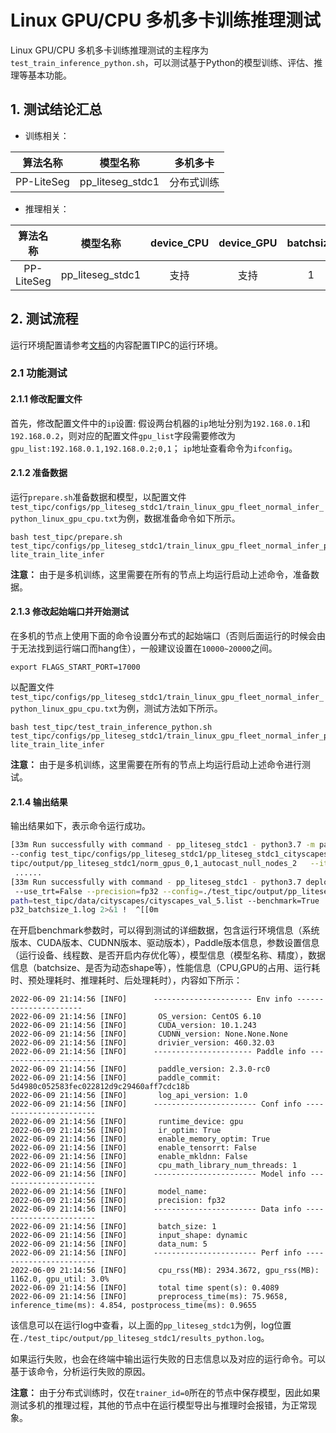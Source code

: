 # Linux GPU/CPU 多机多卡训练推理测试

Linux GPU/CPU 多机多卡训练推理测试的主程序为`test_train_inference_python.sh`，可以测试基于Python的模型训练、评估、推理等基本功能。

## 1. 测试结论汇总

- 训练相关：

| 算法名称 | 模型名称 | 多机多卡 |
|  :----: |   :----:  |    :----:  |
|  PP-LiteSeg    | pp_liteseg_stdc1     | 分布式训练 |


- 推理相关：

| 算法名称 | 模型名称 | device_CPU | device_GPU | batchsize |
|  :----:   |  :----: |   :----:   |  :----:  |   :----:   |
|  PP-LiteSeg  |  pp_liteseg_stdc1 |  支持 | 支持 | 1 |


## 2. 测试流程

运行环境配置请参考[文档](./install.md)的内容配置TIPC的运行环境。

### 2.1 功能测试

#### 2.1.1 修改配置文件

首先，修改配置文件中的`ip`设置:  假设两台机器的`ip`地址分别为`192.168.0.1`和`192.168.0.2`，则对应的配置文件`gpu_list`字段需要修改为`gpu_list:192.168.0.1,192.168.0.2;0,1`； `ip`地址查看命令为`ifconfig`。


#### 2.1.2 准备数据

运行`prepare.sh`准备数据和模型，以配置文件`test_tipc/configs/pp_liteseg_stdc1/train_linux_gpu_fleet_normal_infer_python_linux_gpu_cpu.txt`为例，数据准备命令如下所示。

```shell
bash test_tipc/prepare.sh test_tipc/configs/pp_liteseg_stdc1/train_linux_gpu_fleet_normal_infer_python_linux_gpu_cpu.txt lite_train_lite_infer
```

**注意：** 由于是多机训练，这里需要在所有的节点上均运行启动上述命令，准备数据。

#### 2.1.3 修改起始端口并开始测试

在多机的节点上使用下面的命令设置分布式的起始端口（否则后面运行的时候会由于无法找到运行端口而hang住），一般建议设置在`10000~20000`之间。

```shell
export FLAGS_START_PORT=17000
```

以配置文件`test_tipc/configs/pp_liteseg_stdc1/train_linux_gpu_fleet_normal_infer_python_linux_gpu_cpu.txt`为例，测试方法如下所示。

```shell
bash test_tipc/test_train_inference_python.sh  test_tipc/configs/pp_liteseg_stdc1/train_linux_gpu_fleet_normal_infer_python_linux_gpu_cpu.txt lite_train_lite_infer
```

**注意：** 由于是多机训练，这里需要在所有的节点上均运行启动上述命令进行测试。


#### 2.1.4 输出结果

输出结果如下，表示命令运行成功。

```bash
[33m Run successfully with command - pp_liteseg_stdc1 - python3.7 -m paddle.distributed.launch --ips=192.168.0.1,192.168.0.2 --gpus=0,1 train.py
--config test_tipc/configs/pp_liteseg_stdc1/pp_liteseg_stdc1_cityscapes_1024x512_160k.yml --do_eval --save_interval 500 --seed 100   --save_dir=./test_
tipc/output/pp_liteseg_stdc1/norm_gpus_0,1_autocast_null_nodes_2   --iters=20   --batch_size=2    !  
 ......
[33m Run successfully with command - pp_liteseg_stdc1 - python3.7 deploy/python/infer.py --save_dir ./test_tipc/output/pp_liteseg_stdc1/ --device=gpu
 --use_trt=False --precision=fp32 --config=./test_tipc/output/pp_liteseg_stdc1/norm_gpus_0,1_autocast_null_nodes_2//deploy.yaml --batch_size=1 --image_
path=test_tipc/data/cityscapes/cityscapes_val_5.list --benchmark=True   > ./test_tipc/output/pp_liteseg_stdc1/python_infer_gpu_usetrt_False_precision_f
p32_batchsize_1.log 2>&1 !  ^[[0m
```

在开启benchmark参数时，可以得到测试的详细数据，包含运行环境信息（系统版本、CUDA版本、CUDNN版本、驱动版本），Paddle版本信息，参数设置信息（运行设备、线程数、是否开启内存优化等），模型信息（模型名称、精度），数据信息（batchsize、是否为动态shape等），性能信息（CPU,GPU的占用、运行耗时、预处理耗时、推理耗时、后处理耗时），内容如下所示：

```
2022-06-09 21:14:56 [INFO]      ---------------------- Env info ----------------------  
2022-06-09 21:14:56 [INFO]       OS_version: CentOS 6.10  
2022-06-09 21:14:56 [INFO]       CUDA_version: 10.1.243  
2022-06-09 21:14:56 [INFO]       CUDNN_version: None.None.None  
2022-06-09 21:14:56 [INFO]       drivier_version: 460.32.03  
2022-06-09 21:14:56 [INFO]      ---------------------- Paddle info ----------------------  
2022-06-09 21:14:56 [INFO]       paddle_version: 2.3.0-rc0  
2022-06-09 21:14:56 [INFO]       paddle_commit: 5d4980c052583fec022812d9c29460aff7cdc18b  
2022-06-09 21:14:56 [INFO]       log_api_version: 1.0  
2022-06-09 21:14:56 [INFO]      ----------------------- Conf info -----------------------  
2022-06-09 21:14:56 [INFO]       runtime_device: gpu  
2022-06-09 21:14:56 [INFO]       ir_optim: True  
2022-06-09 21:14:56 [INFO]       enable_memory_optim: True  
2022-06-09 21:14:56 [INFO]       enable_tensorrt: False  
2022-06-09 21:14:56 [INFO]       enable_mkldnn: False  
2022-06-09 21:14:56 [INFO]       cpu_math_library_num_threads: 1  
2022-06-09 21:14:56 [INFO]      ----------------------- Model info ----------------------  
2022-06-09 21:14:56 [INFO]       model_name:  
2022-06-09 21:14:56 [INFO]       precision: fp32  
2022-06-09 21:14:56 [INFO]      ----------------------- Data info -----------------------  
2022-06-09 21:14:56 [INFO]       batch_size: 1  
2022-06-09 21:14:56 [INFO]       input_shape: dynamic  
2022-06-09 21:14:56 [INFO]       data_num: 5  
2022-06-09 21:14:56 [INFO]      ----------------------- Perf info -----------------------  
2022-06-09 21:14:56 [INFO]       cpu_rss(MB): 2934.3672, gpu_rss(MB): 1162.0, gpu_util: 3.0%  
2022-06-09 21:14:56 [INFO]       total time spent(s): 0.4089  
2022-06-09 21:14:56 [INFO]       preprocess_time(ms): 75.9658, inference_time(ms): 4.854, postprocess_time(ms): 0.9655
```

该信息可以在运行log中查看，以上面的`pp_liteseg_stdc1`为例，log位置在`./test_tipc/output/pp_liteseg_stdc1/results_python.log`。

如果运行失败，也会在终端中输出运行失败的日志信息以及对应的运行命令。可以基于该命令，分析运行失败的原因。

**注意：** 由于分布式训练时，仅在`trainer_id=0`所在的节点中保存模型，因此如果测试多机的推理过程，其他的节点中在运行模型导出与推理时会报错，为正常现象。
